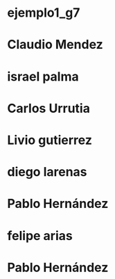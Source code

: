 # ejemplo1_g7
# Claudio Mendez
# israel palma
# Carlos Urrutia
# Livio gutierrez
# diego larenas
# Pablo Hernández
# felipe arias
# Pablo Hernández
